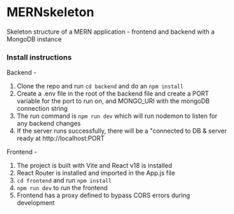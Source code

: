 # MERNskeleton
Skeleton structure of a MERN application - frontend and backend with a MongoDB instance


### Install instructions

Backend - 
1. Clone the repo and run `cd backend` and do an `npm install` 
2. Create a .env file in the root of the backend file and create a PORT variable for the port to run on, and MONGO_URI with the mongoDB connection string
3. The run command is `npm run dev` which will run nodemon to listen for any backend changes
4. If the server runs successfully, there will be a "connected to DB & server ready at http://localhost:PORT


Frontend - 
1. The project is built with Vite and React v18 is installed 
2. React Router is installed and imported in the App.js file 
3. `cd frontend` and run `npm install`
4. `npm run dev` to run the frontend
5. Frontend has a proxy defined to bypass CORS errors during development

 
